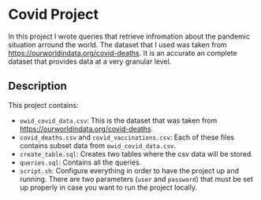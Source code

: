 # Covid Project

In this project I wrote queries that retrieve infromation about the pandemic situation arround the world. The dataset that I used was taken from https://ourworldindata.org/covid-deaths. It is an accurate an complete dataset that provides data at a very granular level.

## Description
This project contains:  
- `owid_covid_data.csv`: This is the dataset that was taken from https://ourworldindata.org/covid-deaths.
- `covid_deaths.csv` and `covid_vaccinations.csv`: Each of these files contains subset data from `owid_covid_data.csv`.
- `create_table.sql`: Creates two tables where the csv data will be stored.
- `queries.sql`: Contains all the queries.
- `script.sh`: Configure everything in order to have the project up and running. There are two parameters (`user` and `password`) that must be set up properly in case you want to run the project locally.
